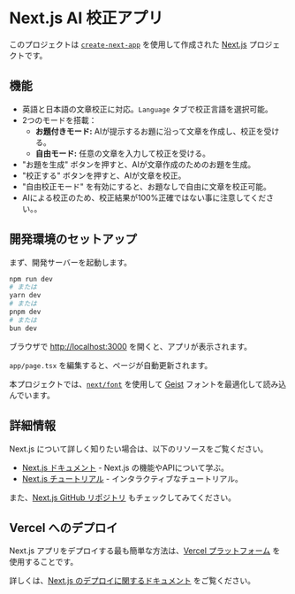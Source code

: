 # Next.js AI 校正アプリ

このプロジェクトは [`create-next-app`](https://nextjs.org/docs/app/api-reference/cli/create-next-app) を使用して作成された [Next.js](https://nextjs.org) プロジェクトです。

## 機能

- 英語と日本語の文章校正に対応。`Language` タブで校正言語を選択可能。
- 2つのモードを搭載：
  - **お題付きモード:** AIが提示するお題に沿って文章を作成し、校正を受ける。
  - **自由モード:** 任意の文章を入力して校正を受ける。
- "お題を生成" ボタンを押すと、AIが文章作成のためのお題を生成。
- "校正する" ボタンを押すと、AIが文章を校正。
- "自由校正モード" を有効にすると、お題なしで自由に文章を校正可能。
- AIによる校正のため、校正結果が100%正確ではない事に注意してください。。

## 開発環境のセットアップ

まず、開発サーバーを起動します。

```bash
npm run dev
# または
yarn dev
# または
pnpm dev
# または
bun dev
```

ブラウザで [http://localhost:3000](http://localhost:3000) を開くと、アプリが表示されます。

`app/page.tsx` を編集すると、ページが自動更新されます。

本プロジェクトでは、[`next/font`](https://nextjs.org/docs/app/building-your-application/optimizing/fonts) を使用して [Geist](https://vercel.com/font) フォントを最適化して読み込んでいます。

## 詳細情報

Next.js について詳しく知りたい場合は、以下のリソースをご覧ください。

- [Next.js ドキュメント](https://nextjs.org/docs) - Next.js の機能やAPIについて学ぶ。
- [Next.js チュートリアル](https://nextjs.org/learn) - インタラクティブなチュートリアル。

また、[Next.js GitHub リポジトリ](https://github.com/vercel/next.js) もチェックしてみてください。

## Vercel へのデプロイ

Next.js アプリをデプロイする最も簡単な方法は、[Vercel プラットフォーム](https://vercel.com/new?utm_medium=default-template&filter=next.js&utm_source=create-next-app&utm_campaign=create-next-app-readme) を使用することです。

詳しくは、[Next.js のデプロイに関するドキュメント](https://nextjs.org/docs/app/building-your-application/deploying) をご覧ください。

